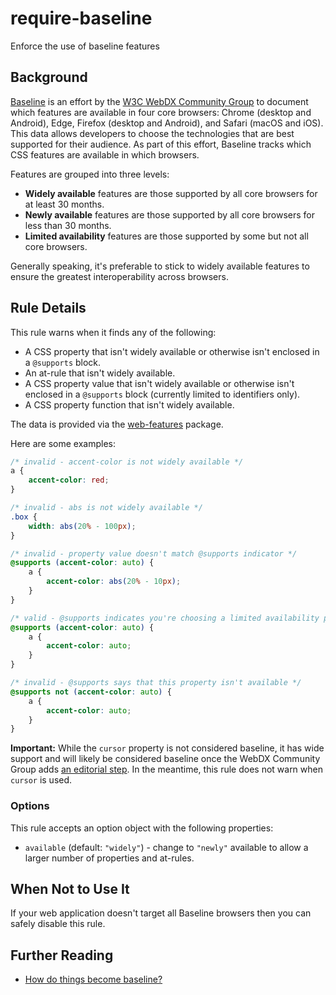 # require-baseline

Enforce the use of baseline features

## Background

[Baseline](https://web.dev/baseline) is an effort by the [W3C WebDX Community Group](https://github.com/web-platform-dx) to document which features are available in four core browsers: Chrome (desktop and Android), Edge, Firefox (desktop and Android), and Safari (macOS and iOS). This data allows developers to choose the technologies that are best supported for their audience. As part of this effort, Baseline tracks which CSS features are available in which browsers.

Features are grouped into three levels:

- **Widely available** features are those supported by all core browsers for at least 30 months.
- **Newly available** features are those supported by all core browsers for less than 30 months.
- **Limited availability** features are those supported by some but not all core browsers.

Generally speaking, it's preferable to stick to widely available features to ensure the greatest interoperability across browsers.

## Rule Details

This rule warns when it finds any of the following:

- A CSS property that isn't widely available or otherwise isn't enclosed in a `@supports` block.
- An at-rule that isn't widely available.
- A CSS property value that isn't widely available or otherwise isn't enclosed in a `@supports` block (currently limited to identifiers only).
- A CSS property function that isn't widely available.

The data is provided via the [web-features](https://npmjs.com/package/web-features) package.

Here are some examples:

```css
/* invalid - accent-color is not widely available */
a {
	accent-color: red;
}

/* invalid - abs is not widely available */
.box {
	width: abs(20% - 100px);
}

/* invalid - property value doesn't match @supports indicator */
@supports (accent-color: auto) {
	a {
		accent-color: abs(20% - 10px);
	}
}

/* valid - @supports indicates you're choosing a limited availability property */
@supports (accent-color: auto) {
	a {
		accent-color: auto;
	}
}

/* invalid - @supports says that this property isn't available */
@supports not (accent-color: auto) {
	a {
		accent-color: auto;
	}
}
```

**Important:** While the `cursor` property is not considered baseline, it has wide support and will likely be considered baseline once the WebDX Community Group adds [an editorial step](https://github.com/web-platform-dx/web-features/issues/1038). In the meantime, this rule does not warn when `cursor` is used.

### Options

This rule accepts an option object with the following properties:

- `available` (default: `"widely"`) - change to `"newly"` available to allow a larger number of properties and at-rules.

## When Not to Use It

If your web application doesn't target all Baseline browsers then you can safely disable this rule.

## Further Reading

- [How do things become baseline?](https://web.dev/baseline#how-do-things-become-baseline)
